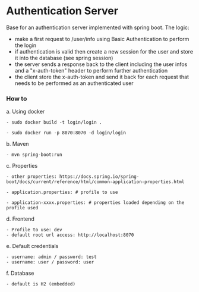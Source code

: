 # Authentication Server
Base for an authentication server implemented with spring boot. The logic:
- make a first request to /user/info using Basic Authentication to perform the login
- if authentication is valid then create a new session for the user and store it into the database (see spring session)
- the server sends a response back to the client including the user infos  and a "x-auth-token" header to perform further authentication
- the client store the x-auth-token and send it back for each request that needs to be performed as an authenticated user 
### How to

a. Using docker
    
    - sudo docker build -t login/login .
    
    - sudo docker run -p 8070:8070 -d login/login
    
b. Maven
    
    - mvn spring-boot:run

c. Properties

    - other properties: https://docs.spring.io/spring-boot/docs/current/reference/html/common-application-properties.html

    - application.properties: # profile to use
    
    - application-xxxx.properties: # properties loaded depending on the profile used
    
d. Frontend
    
    - Profile to use: dev
    - default root url access: http://localhost:8070
    
e. Default credentials

    - username: admin / password: test 
    - username: user / password: user 
    
f. Database

    - default is H2 (embedded)
